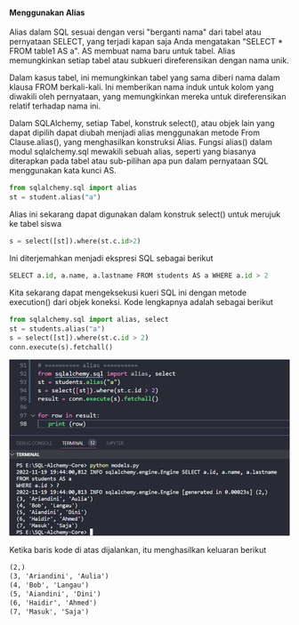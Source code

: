 #### Menggunakan Alias

Alias ​​​​dalam SQL sesuai dengan versi "berganti nama" dari tabel atau pernyataan SELECT, yang terjadi kapan saja Anda mengatakan "SELECT * FROM table1 AS a". AS membuat nama baru untuk tabel. Alias ​​​​memungkinkan setiap tabel atau subkueri direferensikan dengan nama unik.

Dalam kasus tabel, ini memungkinkan tabel yang sama diberi nama dalam klausa FROM berkali-kali. Ini memberikan nama induk untuk kolom yang diwakili oleh pernyataan, yang memungkinkan mereka untuk direferensikan relatif terhadap nama ini.

Dalam SQLAlchemy, setiap Tabel, konstruk select(), atau objek lain yang dapat dipilih dapat diubah menjadi alias menggunakan metode From Clause.alias(), yang menghasilkan konstruksi Alias. Fungsi alias() dalam modul sqlalchemy.sql mewakili sebuah alias, seperti yang biasanya diterapkan pada tabel atau sub-pilihan apa pun dalam pernyataan SQL menggunakan kata kunci AS.

```python
from sqlalchemy.sql import alias
st = student.alias("a")
```

Alias ​​​​ini sekarang dapat digunakan dalam konstruk select() untuk merujuk ke tabel siswa

```python
s = select([st]).where(st.c.id>2)
```

Ini diterjemahkan menjadi ekspresi SQL sebagai berikut

```python
SELECT a.id, a.name, a.lastname FROM students AS a WHERE a.id > 2
```

Kita sekarang dapat mengeksekusi kueri SQL ini dengan metode execution() dari objek koneksi. Kode lengkapnya adalah sebagai berikut 

```python
from sqlalchemy.sql import alias, select
st = students.alias("a")
s = select([st]).where(st.c.id > 2)
conn.execute(s).fetchall()
```
![metode execution](alias.png "metode execution")

Ketika baris kode di atas dijalankan, itu menghasilkan keluaran berikut

```text
(2,)
(3, 'Ariandini', 'Aulia')
(4, 'Bob', 'Langau')
(5, 'Aiandini', 'Dini')
(6, 'Haidir', 'Ahmed')
(7, 'Masuk', 'Saja')
```